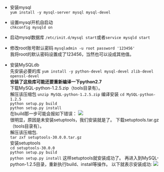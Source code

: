 * 安装mysql  
`yum install -y mysql-server mysql mysql-devel`  
* 设置mysql开机自启动  
`chkconfig mysqld on`
* 启动mysql数据库
`/etc/init.d/mysql start`或者`service mysqld start`
* 修改root账号默认密码
`mysqladmin -u root password '123456'`  
我将root的默认密码设置成了123456，当然也可以设成其他值。

* 安装MySQLdb  
先安装必要的库
`yum install -y python-devel mysql-devel zlib-devel openssl-devel`  
**安装了这些库可能还要重新编译一下python2.7**  
下载MySQL-python-1.2.5.zip（tools目录有）。  
解压该压缩包
`unzip MySQL-python-1.2.5.zip`
编译安装
`cd MySQL-python-1.2.5`  
`python setup.py build`  
`python setup.py install`  
在build那一步可能会报如下错误：
![](http://ohm24hviv.bkt.clouddn.com/no-setuptools.png)  
很明显，原因是未安装setuptools，我们安装就是了。
下载setuptools.tar.gz（tools目录有）。  
解压该压缩包.  
`tar zxf setuptools-30.0.0.tar.gz`  
安装setuptools  
`cd setuptools-30.0.0`  
`python setup.py build`  
`python setup.py install`
这样setuptools就安装成功了。
再进入到MySQL-python-1.2.5目录，重新执行build、install等操作。
以下就表示安装成功:
![](http://ohm24hviv.bkt.clouddn.com/install-mysqldb-success.png)

